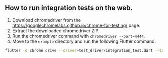 ## How to run integration tests on the web.

1. Download chromedriver from the https://googlechromelabs.github.io/chrome-for-testing/ page.
2. Extract the downloaded chromedriver ZIP.
3. Run the chromedriver command with `chromedriver --port=4444`.
4. Move to the `example` directory and run the following Flutter command.

```sh
flutter -d chrome drive --driver=test_driver/integration_test.dart --target=integration_test/plugin_integration_test.dart
```

